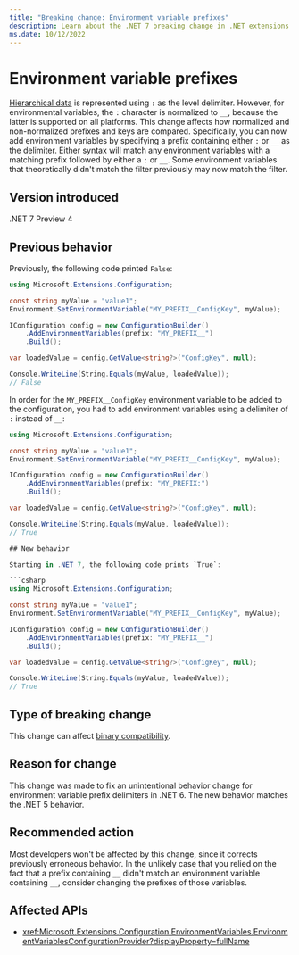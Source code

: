 ```yaml
---
title: "Breaking change: Environment variable prefixes"
description: Learn about the .NET 7 breaking change in .NET extensions where the comparison of normalized prefixes and environment variables has changed.
ms.date: 10/12/2022
---
```

# Environment variable prefixes

[Hierarchical data](../../../extensions/configuration.md#binding-hierarchies) is represented using `:` as the level delimiter. However, for environmental variables, the `:` character is normalized to `__`, because the latter is supported on all platforms. This change affects how normalized and non-normalized prefixes and keys are compared. Specifically, you can now add environment variables by specifying a prefix containing either `:` or `__` as the delimiter. Either syntax will match any environment variables with a matching prefix followed by either a `:` or `__`. Some environment variables that theoretically didn't match the filter previously may now match the filter.

## Version introduced

.NET 7 Preview 4

## Previous behavior

Previously, the following code printed `False`:

```csharp
using Microsoft.Extensions.Configuration;

const string myValue = "value1";
Environment.SetEnvironmentVariable("MY_PREFIX__ConfigKey", myValue);

IConfiguration config = new ConfigurationBuilder()
    .AddEnvironmentVariables(prefix: "MY_PREFIX__")
    .Build();

var loadedValue = config.GetValue<string?>("ConfigKey", null);

Console.WriteLine(String.Equals(myValue, loadedValue));
// False
```

In order for the `MY_PREFIX__ConfigKey` environment variable to be added to the configuration, you had to add environment variables using a delimiter of `:` instead of `__`:

```csharp
using Microsoft.Extensions.Configuration;

const string myValue = "value1";
Environment.SetEnvironmentVariable("MY_PREFIX__ConfigKey", myValue);

IConfiguration config = new ConfigurationBuilder()
    .AddEnvironmentVariables(prefix: "MY_PREFIX:")
    .Build();

var loadedValue = config.GetValue<string?>("ConfigKey", null);

Console.WriteLine(String.Equals(myValue, loadedValue));
// True

## New behavior

Starting in .NET 7, the following code prints `True`:

```csharp
using Microsoft.Extensions.Configuration;

const string myValue = "value1";
Environment.SetEnvironmentVariable("MY_PREFIX__ConfigKey", myValue);

IConfiguration config = new ConfigurationBuilder()
    .AddEnvironmentVariables(prefix: "MY_PREFIX__")
    .Build();

var loadedValue = config.GetValue<string?>("ConfigKey", null);

Console.WriteLine(String.Equals(myValue, loadedValue));
// True
```

## Type of breaking change

This change can affect [binary compatibility](../../categories.md#binary-compatibility).

## Reason for change

This change was made to fix an unintentional behavior change for environment variable prefix delimiters in .NET 6. The new behavior matches the .NET 5 behavior.

## Recommended action

Most developers won't be affected by this change, since it corrects previously erroneous behavior. In the unlikely case that you relied on the fact that a prefix containing `__` didn't match an environment variable containing `__`, consider changing the prefixes of those variables.

## Affected APIs

- <xref:Microsoft.Extensions.Configuration.EnvironmentVariables.EnvironmentVariablesConfigurationProvider?displayProperty=fullName>
